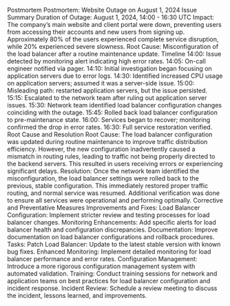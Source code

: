 Postmortem
Postmortem: Website Outage on August 1, 2024
Issue Summary
Duration of Outage: August 1, 2024, 14:00 - 16:30 UTC
Impact: The company’s main website and client portal were down, preventing users from accessing their accounts and new users from signing up. Approximately 80% of the users experienced complete service disruption, while 20% experienced severe slowness.
Root Cause: Misconfiguration of the load balancer after a routine maintenance update.
Timeline
14:00: Issue detected by monitoring alert indicating high error rates.
14:05: On-call engineer notified via pager.
14:10: Initial investigation began focusing on application servers due to error logs.
14:30: Identified increased CPU usage on application servers; assumed it was a server-side issue.
15:00: Misleading path: restarted application servers, but the issue persisted.
15:15: Escalated to the network team after ruling out application server issues.
15:30: Network team identified load balancer configuration changes coinciding with the outage.
15:45: Rolled back load balancer configuration to pre-maintenance state.
16:00: Services began to recover; monitoring confirmed the drop in error rates.
16:30: Full service restoration verified.
Root Cause and Resolution
Root Cause: The load balancer configuration was updated during routine maintenance to improve traffic distribution efficiency. However, the new configuration inadvertently caused a mismatch in routing rules, leading to traffic not being properly directed to the backend servers. This resulted in users receiving errors or experiencing significant delays.
Resolution: Once the network team identified the misconfiguration, the load balancer settings were rolled back to the previous, stable configuration. This immediately restored proper traffic routing, and normal service was resumed. Additional verification was done to ensure all services were operational and performing optimally.
Corrective and Preventative Measures
Improvements and Fixes:
Load Balancer Configuration: Implement stricter review and testing processes for load balancer changes.
Monitoring Enhancements: Add specific alerts for load balancer health and configuration discrepancies.
Documentation: Improve documentation on load balancer configurations and rollback procedures.
Tasks:
Patch Load Balancer: Update to the latest stable version with known bug fixes.
Enhanced Monitoring: Implement detailed monitoring for load balancer performance and error rates.
Configuration Management: Introduce a more rigorous configuration management system with automated validation.
Training: Conduct training sessions for network and application teams on best practices for load balancer configuration and incident response.
Incident Review: Schedule a review meeting to discuss the incident, lessons learned, and improvements.

